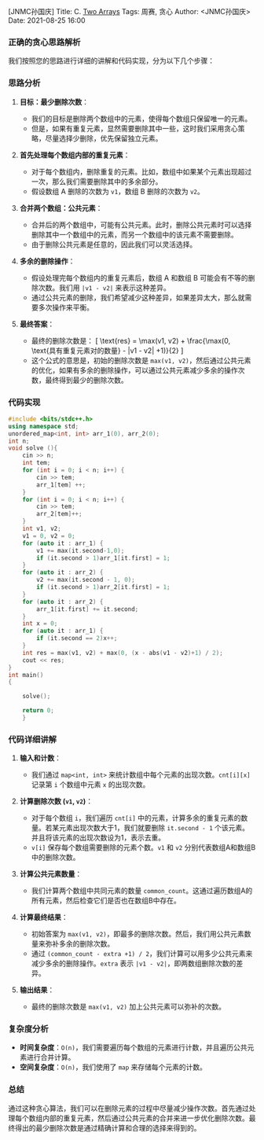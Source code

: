 [JNMC孙国庆]
Title: C. [Two Arrays](https://ac.nowcoder.com/acm/contest/95928/C)
Tags: 周赛, 贪心
Author: <JNMC孙国庆>
Date: 2021-08-25 16:00
### 正确的贪心思路解析


我们按照您的思路进行详细的讲解和代码实现，分为以下几个步骤：

### 思路分析

1. **目标：最少删除次数**：
   - 我们的目标是删除两个数组中的元素，使得每个数组只保留唯一的元素。
   - 但是，如果有重复元素，显然需要删除其中一些，这时我们采用贪心策略，尽量选择少删除，优先保留独立元素。

2. **首先处理每个数组内部的重复元素**：
   - 对于每个数组内，删除重复的元素。比如，数组中如果某个元素出现超过一次，那么我们需要删除其中的多余部分。
   - 假设数组 A 删除的次数为 `v1`，数组 B 删除的次数为 `v2`。

3. **合并两个数组：公共元素**：
   - 合并后的两个数组中，可能有公共元素。此时，删除公共元素时可以选择删除其中一个数组中的元素，而另一个数组中的该元素不需要删除。
   - 由于删除公共元素是任意的，因此我们可以灵活选择。
   
4. **多余的删除操作**：
   - 假设处理完每个数组内的重复元素后，数组 A 和数组 B 可能会有不等的删除次数。我们用 `|v1 - v2|` 来表示这种差异。
   - 通过公共元素的删除，我们希望减少这种差异，如果差异太大，那么就需要多次操作来平衡。
   
5. **最终答案**：
   - 最终的删除次数是：
     \[
     \text{res} = \max(v1, v2) + \frac{\max(0, \text{具有重复元素对的数量} - |v1 - v2| +1)}{2}
     \]
   - 这个公式的意思是，初始的删除次数是 `max(v1, v2)`，然后通过公共元素的优化，如果有多余的删除操作，可以通过公共元素减少多余的操作次数，最终得到最少的删除次数。

### 代码实现

```cpp
#include <bits/stdc++.h>
using namespace std;
unordered_map<int, int> arr_1(0), arr_2(0);
int n;
void solve (){
    cin >> n;
    int tem;
    for (int i = 0; i < n; i++) {
        cin >> tem;
        arr_1[tem] ++;
    }
    for (int i = 0; i < n; i++) {
        cin >> tem;
        arr_2[tem]++;
    }
    int v1, v2;
    v1 = 0, v2 = 0;
    for (auto it : arr_1) {
        v1 += max(it.second-1,0);
        if (it.second > 1)arr_1[it.first] = 1;
    }
    for (auto it : arr_2) {
        v2 += max(it.second - 1, 0);
        if (it.second > 1)arr_2[it.first] = 1;
    }
    for (auto it : arr_2) {
        arr_1[it.first] += it.second;
    }
    int x = 0;
    for (auto it : arr_1) {
        if (it.second == 2)x++;
    }
    int res = max(v1, v2) + max(0, (x - abs(v1 - v2)+1) / 2);
    cout << res;
}
int main()
{

    solve();

    return 0;
    }
```

### 代码详细讲解

1. **输入和计数**：
   - 我们通过 `map<int, int>` 来统计数组中每个元素的出现次数。`cnt[i][x]` 记录第 `i` 个数组中元素 `x` 的出现次数。

2. **计算删除次数 (`v1`, `v2`)**：
   - 对于每个数组 `i`，我们遍历 `cnt[i]` 中的元素，计算多余的重复元素的数量。若某元素出现次数大于1，我们就要删除 `it.second - 1` 个该元素。并且将该元素的出现次数设为1，表示去重。
   - `v[i]` 保存每个数组需要删除的元素个数。`v1` 和 `v2` 分别代表数组A和数组B中的删除次数。

3. **计算公共元素数量**：
   - 我们计算两个数组中共同元素的数量 `common_count`。这通过遍历数组A的所有元素，然后检查它们是否也在数组B中存在。

4. **计算最终结果**：
   - 初始答案为 `max(v1, v2)`，即最多的删除次数。然后，我们用公共元素数量来弥补多余的删除次数。
   - 通过 `(common_count - extra +1) / 2`，我们计算可以用多少公共元素来减少多余的删除操作。`extra` 表示 `|v1 - v2|`，即两数组删除次数的差异。

5. **输出结果**：
   - 最终的删除次数是 `max(v1, v2)` 加上公共元素可以弥补的次数。

### 复杂度分析

- **时间复杂度**：`O(n)`，我们需要遍历每个数组的元素进行计数，并且遍历公共元素进行合并计算。
- **空间复杂度**：`O(n)`，我们使用了 `map` 来存储每个元素的计数。

### 总结

通过这种贪心算法，我们可以在删除元素的过程中尽量减少操作次数。首先通过处理每个数组内部的重复元素，然后通过公共元素的合并来进一步优化删除次数。最终得出的最少删除次数是通过精确计算和合理的选择来得到的。